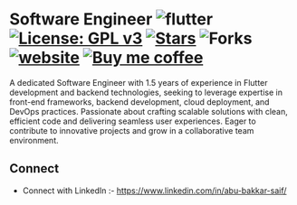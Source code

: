 # Software Engineer   ![flutter](https://badgen.net/pub/flutter-platform/xml) [![License: GPL v3](https://img.shields.io/badge/License-GPLv3-green.svg)](https://www.gnu.org/licenses/gpl-3.0) [![Stars](https://img.shields.io/github/stars/naveenjujaray/DeveloperFolio?style=flat)](https://github.com/naveenjujaray/DeveloperFolio/stargazers) ![Forks](https://img.shields.io/github/forks/naveenjujaray/DeveloperFolio?style=flat) [![website](https://img.shields.io/website?url=https%3A%2F%2Fdeveloperfolio.web.app%2F)](https://developerfolio.web.app/) [![Buy me coffee](https://img.shields.io/badge/Buy%20me%20a%20coffee-donate-orange)]([https://buymeacoffee.com/abu619?new=1])

A dedicated Software Engineer with 1.5 years of experience in Flutter development and backend technologies, seeking to leverage expertise in front-end frameworks, backend development, cloud deployment, and DevOps practices. Passionate about crafting scalable solutions with clean, efficient code and delivering seamless user experiences. Eager to contribute to innovative projects and grow in a collaborative team environment.



## Connect
* Connect with LinkedIn :-  https://www.linkedin.com/in/abu-bakkar-saif/



[Firebase]: https://firebase.google.com/docs/hosting/quickstart
[click here]: https://developerfolio.web.app/

